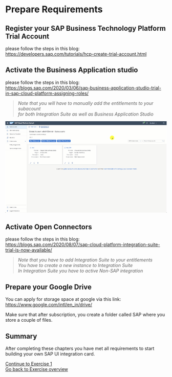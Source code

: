# Prepare Requirements


## Register your SAP Business Technology Platform Trial Account
please follow the steps in this blog:   
https://developers.sap.com/tutorials/hcp-create-trial-account.html

## Activate the Business Application studio
please follow the steps in this blog:   
https://blogs.sap.com/2020/03/06/sap-business-application-studio-trial-in-sap-cloud-platform-assigning-roles/

>_Note that you will have to manually add the entitlements to your subacount_   
> _for both Integration Suite as well as Business Application Studio_

![alt text](/Exercise1/entitlements.gif "How to add entitlements")


## Activate Open Connectors
please follow the steps in this blog:   
https://blogs.sap.com/2020/08/07/sap-cloud-platform-integration-suite-trial-is-now-available/

> _Note that you have to add Integration Suite to your entitlements_   
> _You have to create a new instance to Integration Suite_   
> _In Integration Suite you have to active Non-SAP integration_

## Prepare your Google Drive
You can apply for storage space at google via this link:   
https://www.google.com/intl/en_in/drive/

Make sure that after subscription, you create a folder called SAP where you store a couple of files.

## Summary
After completing these chapters you have met all requirements to start building your own SAP UI integration card.

[Continue to Exercise 1](/Exercise2/readme.md)   
[Go back to Exercise overview](https://github.com/L2W-2021H1/UI-Integration-Cards)

